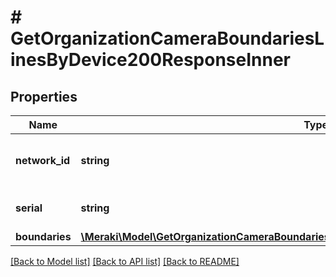 # # GetOrganizationCameraBoundariesLinesByDevice200ResponseInner

## Properties

Name | Type | Description | Notes
------------ | ------------- | ------------- | -------------
**network_id** | **string** | The network id of the camera | [optional]
**serial** | **string** | The serial number of the camera | [optional]
**boundaries** | [**\Meraki\Model\GetOrganizationCameraBoundariesLinesByDevice200ResponseInnerBoundaries**](GetOrganizationCameraBoundariesLinesByDevice200ResponseInnerBoundaries.md) |  | [optional]

[[Back to Model list]](../../README.md#models) [[Back to API list]](../../README.md#endpoints) [[Back to README]](../../README.md)
